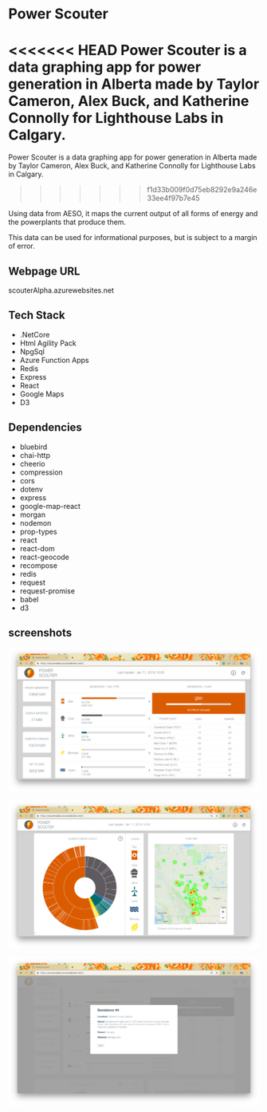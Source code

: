 # Power Scouter

<<<<<<< HEAD
Power Scouter is a data graphing app for power generation in Alberta made by Taylor Cameron, Alex Buck, and Katherine Connolly for Lighthouse Labs in Calgary.
=======
Power Scouter is a data graphing app for power generation in Alberta made by Taylor Cameron, Alex Buck, and Katherine Connolly for Lighthouse Labs in Calgary.  
>>>>>>> f1d33b009f0d75eb8292e9a246e33ee4f97b7e45

Using data from AESO, it maps the current output of all forms of energy and the powerplants that produce them.

This data can be used for informational purposes, but is subject to a margin of error.


## Webpage URL
scouterAlpha.azurewebsites.net

## Tech Stack
- .NetCore
- Html Agility Pack
- NpgSql
- Azure Function Apps
- Redis
- Express
- React
- Google Maps
- D3

## Dependencies

- bluebird
- chai-http
- cheerio
- compression
- cors
- dotenv
- express
- google-map-react
- morgan
- nodemon
- prop-types
- react
- react-dom
- react-geocode
- recompose
- redis
- request
- request-promise
- babel
- d3


## screenshots

!["Screenshot of resource and powerplant list"](client/public/images/PS-main.png)

!["Screenshot of Sunburst graph and map"](client/public/images/PS-sunburst-map.png)

!["Screenshot of powerplant modal"](client/public/images/PS-modal.png)